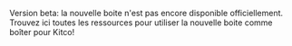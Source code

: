 Version beta: la nouvelle boite n'est pas encore disponible officiellement. Trouvez ici toutes les ressources pour utiliser la nouvelle boite comme boîter pour Kitco!
